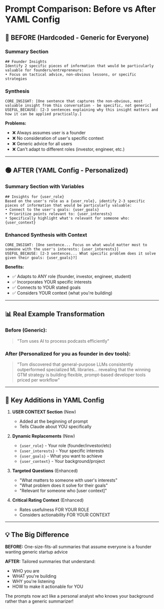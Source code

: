 # Prompt Comparison: Before vs After YAML Config

## 🔴 BEFORE (Hardcoded - Generic for Everyone)

### Summary Section
```
## Founder Insights
Identify 2 specific pieces of information that would be particularly valuable for founders/entrepreneurs:
• Focus on tactical advice, non-obvious lessons, or specific strategies
```

### Synthesis
```
CORE_INSIGHT: [One sentence that captures the non-obvious, most valuable insight from this conversation - be specific, not generic]
USEFUL_BECAUSE: [2-3 sentences explaining why this insight matters and how it can be applied practically.]
```

**Problems:**
- ❌ Always assumes user is a founder
- ❌ No consideration of user's specific context
- ❌ Generic advice for all users
- ❌ Can't adapt to different roles (investor, engineer, etc.)

---

## 🟢 AFTER (YAML Config - Personalized)

### Summary Section with Variables
```
## Insights for {user_role}
Based on the user's role as a {user_role}, identify 2-3 specific pieces of information that would be particularly valuable:
• Connect to the user's goals: {user_goals}
• Prioritize points relevant to: {user_interests}
• Specifically highlight what's relevant for someone who: {user_context}
```

### Enhanced Synthesis with Context
```
CORE_INSIGHT: [One sentence... Focus on what would matter most to someone with the user's interests: {user_interests}]
USEFUL_BECAUSE: [2-3 sentences... What specific problem does it solve given their goals: {user_goals}?]
```

**Benefits:**
- ✅ Adapts to ANY role (founder, investor, engineer, student)
- ✅ Incorporates YOUR specific interests
- ✅ Connects to YOUR stated goals
- ✅ Considers YOUR context (what you're building)

---

## 📊 Real Example Transformation

### Before (Generic):
> "Tom uses AI to process podcasts efficiently"

### After (Personalized for you as founder in dev tools):
> "Tom discovered that general-purpose LLMs consistently outperformed specialized ML libraries... revealing that the winning GTM strategy is building flexible, prompt-based developer tools priced per workflow"

---

## 🎯 Key Additions in YAML Config

1. **USER CONTEXT Section** (New)
   - Added at the beginning of prompt
   - Tells Claude about YOU specifically

2. **Dynamic Replacements** (New)
   - `{user_role}` - Your role (founder/investor/etc)
   - `{user_interests}` - Your specific interests
   - `{user_goals}` - What you want to achieve
   - `{user_context}` - Your background/project

3. **Targeted Questions** (Enhanced)
   - "What matters to someone with user's interests"
   - "What problem does it solve for their goals"
   - "Relevant for someone who [user context]"

4. **Critical Rating Context** (Enhanced)
   - Rates usefulness FOR YOUR ROLE
   - Considers actionability FOR YOUR CONTEXT

---

## 💡 The Big Difference

**BEFORE:** One-size-fits-all summaries that assume everyone is a founder wanting generic startup advice

**AFTER:** Tailored summaries that understand:
- WHO you are
- WHAT you're building
- WHY you're listening
- HOW to make it actionable for YOU

The prompts now act like a personal analyst who knows your background rather than a generic summarizer!